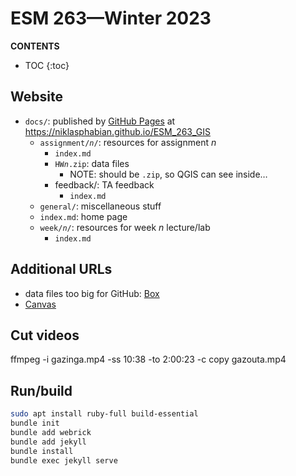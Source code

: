 # ESM 263—Winter 2023
**CONTENTS**

- TOC
{:toc}
## Website

- `docs/`: published by [GitHub Pages](https://docs.github.com/en/pages) at https://niklasphabian.github.io/ESM_263_GIS
  - `assignment/`*`n`*`/`: resources for assignment *n*
    - `index.md`
    - `HW`*`n`*`.zip`: data files
      - NOTE: should be `.zip`, so QGIS can see inside…
    - feedback/: TA feedback
      - `index.md`
  - `general/`: miscellaneous stuff
  - `index.md`: home page
  - `week/`*`n`*`/`: resources for week *n* lecture/lab
    - `index.md`

## Additional URLs

- data files too big for GitHub: [Box](https://ucsb.app.box.com/folder/186707554033?s=g50uv6oely7rntr0f64l4fepdd9aovkm)
- [Canvas](https://ucsb.instructure.com/courses/3096)

## Cut videos
ffmpeg -i gazinga.mp4 -ss 10:38 -to 2:00:23 -c copy gazouta.mp4

## Run/build
```bash
sudo apt install ruby-full build-essential
bundle init
bundle add webrick
bundle add jekyll
bundle install
bundle exec jekyll serve 
```

